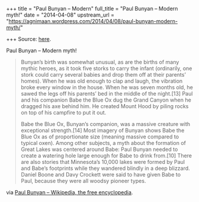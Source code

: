 +++
title = "Paul Bunyan – Modern"
full_title = "Paul Bunyan – Modern myth!"
date = "2014-04-08"
upstream_url = "https://agnimaan.wordpress.com/2014/04/08/paul-bunyan-modern-myth/"

+++
Source: [here](https://agnimaan.wordpress.com/2014/04/08/paul-bunyan-modern-myth/).

Paul Bunyan – Modern myth!

> Bunyan’s birth was somewhat unusual, as are the births of many mythic
> heroes, as it took five storks to carry the infant (ordinarily, one
> stork could carry several babies and drop them off at their parents’
> homes). When he was old enough to clap and laugh, the vibration broke
> every window in the house. When he was seven months old, he sawed the
> legs off his parents’ bed in the middle of the night.\[13\] Paul and
> his companion Babe the Blue Ox dug the Grand Canyon when he dragged
> his axe behind him. He created Mount Hood by piling rocks on top of
> his campfire to put it out.
>
> Babe the Blue Ox, Bunyan’s companion, was a massive creature with
> exceptional strength.\[14\] Most imagery of Bunyan shows Babe the Blue
> Ox as of proportionate size (meaning massive compared to typical
> oxen). Among other subjects, a myth about the formation of Great Lakes
> was centered around Babe: Paul Bunyan needed to create a watering hole
> large enough for Babe to drink from.\[10\] There are also stories that
> Minnesota’s 10,000 lakes were formed by Paul and Babe’s footprints
> while they wandered blindly in a deep blizzard. Daniel Boone and Davy
> Crockett were said to have given Babe to Paul, because they were all
> woodsy pioneer types.

via [Paul Bunyan – Wikipedia, the free
encyclopedia](http://en.wikipedia.org/wiki/Paul_Bunyan).

